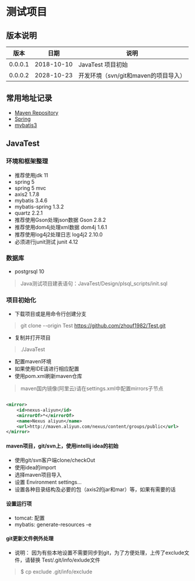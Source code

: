 # 测试项目

## 版本说明

| 版本 | 日期 | 说明 |
| --- | --- | ---|
| 0.0.0.1 | 2018-10-10 | JavaTest 项目初始 | 
| 0.0.0.2 | 2028-10-23 | 开发环境（svn/git和maven的项目导入） |

## 常用地址记录

- [Maven Repository](https://mvnrepository.com)
- [Spring](http://spring.io)
- [mybatis3](http://www.mybatis.org/mybatis-3/)

## JavaTest

### 环境和框架整理

- 推荐使用jdk 11
- spring 5
- spring 5 mvc
- axis2 1.7.8
- mybatis 3.4.6
- mybatis-spring 1.3.2
- quartz 2.2.1
- 推荐使用Gson处理json数据 Gson 2.8.2
- 推荐使用dom4j处理xml数据 dom4j 1.6.1
- 推荐使用log4j2处理日志 log4j2 2.10.0
- 必须进行junit测试 junit 4.12

### 数据库

- postgrsql 10

> Java测试项目建表语句：JavaTest/Design/plsql_scripts/init.sql

### 项目初始化

- 下载项目或是用命令行创建分支
> git clone --origin Test https://github.com/zhouf1982/Test.git
- 复制并打开项目
> ./JavaTest
- 配置maven环境
- 如果使用IDE请进行相应配置
- 使用pom.xml刷新maven仓库
> maven国内镜像(阿里云)请在settings.xml中配置mirrors子节点
``` xml

<mirror>
    <id>nexus-aliyun</id>
    <mirrorOf>*</mirrorOf>
    <name>Nexus aliyun</name>
    <url>http://maven.aliyun.com/nexus/content/groups/public</url>
</mirror>

```

#### maven项目，git/svn上，使用intellij idea的初始

- 使用git/svn客户端clone/checkOut
- 使用idea的import
- 选择maven项目导入
- 设置 Environment settings...
- 设置各种目录结构及必要的包（axis2的jar和mar）等，如果有需要的话

#### 设置运行项

- tomcat: 配置
- mybatis: generate-resources -e

#### git更新文件例外处理

- 说明： 因为有些本地设置不需要同步到git，为了方便处理，上传了exclude文件，请替换 Test/.git/info/exlude文件

> $ cp exclude .git/info/exclude
